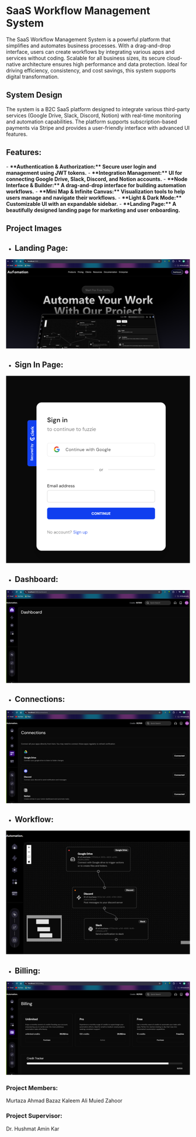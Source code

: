 <h1>SaaS Workflow Management System</h1>
<p>The SaaS Workflow Management System is a powerful platform that simplifies and automates business processes. With a drag-and-drop interface, users can create workflows by integrating various apps and services without coding. Scalable for all business sizes, its secure cloud-native architecture ensures high performance and data protection. Ideal for driving efficiency, consistency, and cost savings, this system supports digital transformation.</p>

<h2> System Design</h2>
<p>The system is a B2C SaaS platform designed to integrate various third-party services (Google Drive, Slack, Discord, Notion) with real-time monitoring and automation capabilities. The platform supports subscription-based payments via Stripe and provides a user-friendly interface with advanced UI features.</p>


<h2>Features:</h2>
- <b>**Authentication & Authorization:** Secure user login and management using JWT tokens.</b>
- <b>**Integration Management:** UI for connecting Google Drive, Slack, Discord, and Notion accounts.</b>
- <b>**Node Interface & Builder:** A drag-and-drop interface for building automation workflows.</b>
- <b>**Mini Map & Infinite Canvas:** Visualization tools to help users manage and navigate their workflows.</b>
- <b>**Light & Dark Mode:** Customizable UI with an expandable sidebar.</b>
- <b>**Landing Page:** A beautifully designed landing page for marketing and user onboarding.</b>

<h2>Project Images</h2>

* ## Landing Page:
![](Project-Images/landing_page.png)

* ## Sign In Page:
![](Project-Images/signin.png)

* ## Dashboard:
![](Project-Images/dashboard.png)

* ## Connections:
![](Project-Images/connections.png)

* ## Workflow:
![](Project-Images/workflow.png)

* ## Billing:
![](Project-Images/billing.png)

<h3>Project Members:</h3>

 Murtaza Ahmad Bazaz
 Kaleem Ali
 Muied Zahoor

<h3>Project Supervisor:</h3>

 Dr. Hushmat Amin Kar 
